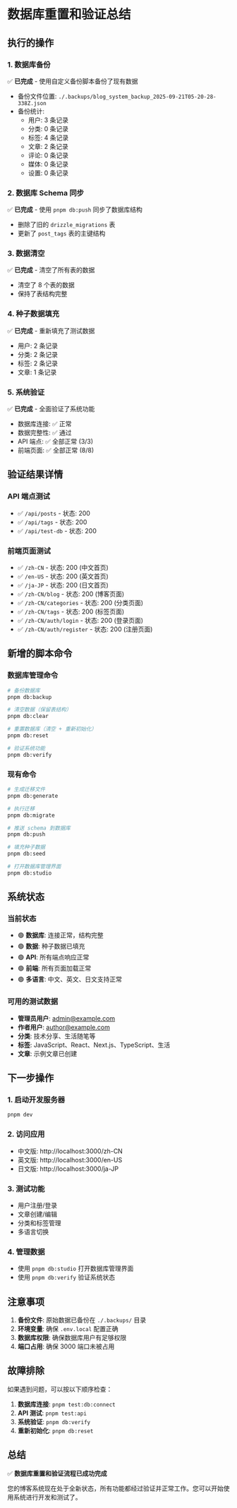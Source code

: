 # 数据库重置和验证总结

## 执行的操作

### 1. 数据库备份
✅ **已完成** - 使用自定义备份脚本备份了现有数据
- 备份文件位置: `./.backups/blog_system_backup_2025-09-21T05-20-28-338Z.json`
- 备份统计:
  - 用户: 3 条记录
  - 分类: 0 条记录  
  - 标签: 4 条记录
  - 文章: 2 条记录
  - 评论: 0 条记录
  - 媒体: 0 条记录
  - 设置: 0 条记录

### 2. 数据库 Schema 同步
✅ **已完成** - 使用 `pnpm db:push` 同步了数据库结构
- 删除了旧的 `drizzle_migrations` 表
- 更新了 `post_tags` 表的主键结构

### 3. 数据清空
✅ **已完成** - 清空了所有表的数据
- 清空了 8 个表的数据
- 保持了表结构完整

### 4. 种子数据填充
✅ **已完成** - 重新填充了测试数据
- 用户: 2 条记录
- 分类: 2 条记录
- 标签: 2 条记录
- 文章: 1 条记录

### 5. 系统验证
✅ **已完成** - 全面验证了系统功能
- 数据库连接: ✅ 正常
- 数据完整性: ✅ 通过
- API 端点: ✅ 全部正常 (3/3)
- 前端页面: ✅ 全部正常 (8/8)

## 验证结果详情

### API 端点测试
- ✅ `/api/posts` - 状态: 200
- ✅ `/api/tags` - 状态: 200  
- ✅ `/api/test-db` - 状态: 200

### 前端页面测试
- ✅ `/zh-CN` - 状态: 200 (中文首页)
- ✅ `/en-US` - 状态: 200 (英文首页)
- ✅ `/ja-JP` - 状态: 200 (日文首页)
- ✅ `/zh-CN/blog` - 状态: 200 (博客页面)
- ✅ `/zh-CN/categories` - 状态: 200 (分类页面)
- ✅ `/zh-CN/tags` - 状态: 200 (标签页面)
- ✅ `/zh-CN/auth/login` - 状态: 200 (登录页面)
- ✅ `/zh-CN/auth/register` - 状态: 200 (注册页面)

## 新增的脚本命令

### 数据库管理命令
```bash
# 备份数据库
pnpm db:backup

# 清空数据（保留表结构）
pnpm db:clear

# 重置数据库（清空 + 重新初始化）
pnpm db:reset

# 验证系统功能
pnpm db:verify
```

### 现有命令
```bash
# 生成迁移文件
pnpm db:generate

# 执行迁移
pnpm db:migrate

# 推送 schema 到数据库
pnpm db:push

# 填充种子数据
pnpm db:seed

# 打开数据库管理界面
pnpm db:studio
```

## 系统状态

### 当前状态
- 🟢 **数据库**: 连接正常，结构完整
- 🟢 **数据**: 种子数据已填充
- 🟢 **API**: 所有端点响应正常
- 🟢 **前端**: 所有页面加载正常
- 🟢 **多语言**: 中文、英文、日文支持正常

### 可用的测试数据
- **管理员用户**: admin@example.com
- **作者用户**: author@example.com
- **分类**: 技术分享、生活随笔等
- **标签**: JavaScript、React、Next.js、TypeScript、生活
- **文章**: 示例文章已创建

## 下一步操作

### 1. 启动开发服务器
```bash
pnpm dev
```

### 2. 访问应用
- 中文版: http://localhost:3000/zh-CN
- 英文版: http://localhost:3000/en-US
- 日文版: http://localhost:3000/ja-JP

### 3. 测试功能
- 用户注册/登录
- 文章创建/编辑
- 分类和标签管理
- 多语言切换

### 4. 管理数据
- 使用 `pnpm db:studio` 打开数据库管理界面
- 使用 `pnpm db:verify` 验证系统状态

## 注意事项

1. **备份文件**: 原始数据已备份在 `./.backups/` 目录
2. **环境变量**: 确保 `.env.local` 配置正确
3. **数据库权限**: 确保数据库用户有足够权限
4. **端口占用**: 确保 3000 端口未被占用

## 故障排除

如果遇到问题，可以按以下顺序检查：

1. **数据库连接**: `pnpm test:db:connect`
2. **API 测试**: `pnpm test:api`
3. **系统验证**: `pnpm db:verify`
4. **重新初始化**: `pnpm db:reset`

## 总结

✅ **数据库重置和验证流程已成功完成**

您的博客系统现在处于全新状态，所有功能都经过验证并正常工作。您可以开始使用系统进行开发和测试了。
